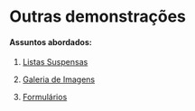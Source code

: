 # Outras demonstrações

#### Assuntos abordados: 

1. [Listas Suspensas](aulas/20.1-lista-suspensas)

2. [Galeria de Imagens](aulas/20.2-galeria-de-imagens)

3. [Formulários](aulas/20.3-formularios)

   
